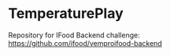 # TemperaturePlay

Repository for IFood Backend challenge:
https://github.com/ifood/vemproifood-backend
